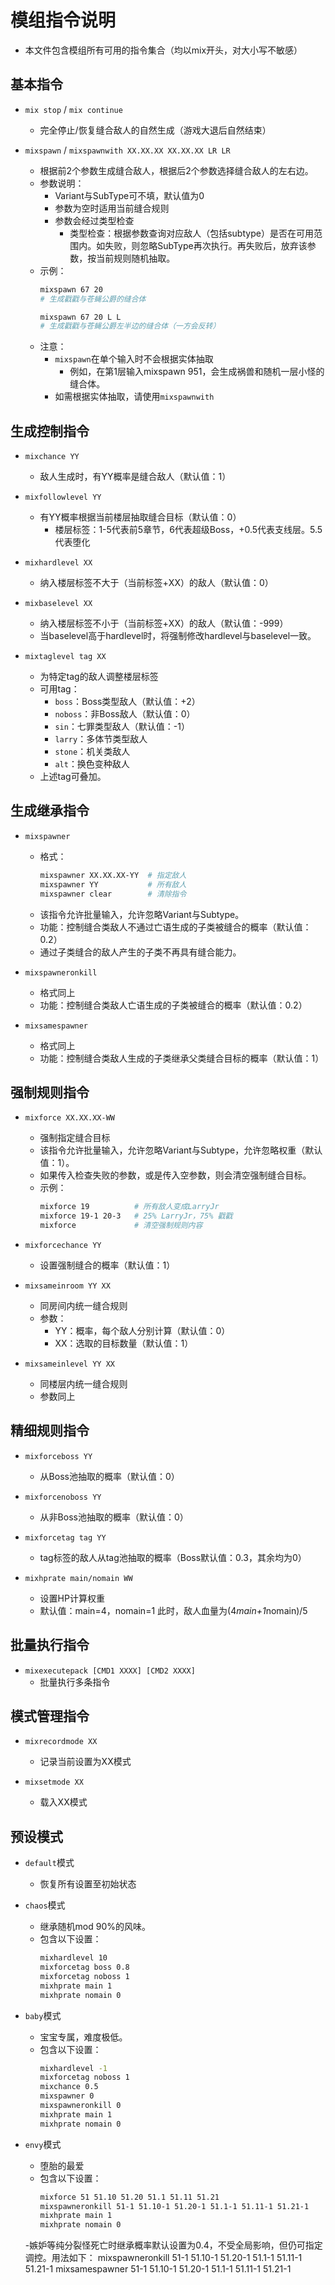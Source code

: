 # 模组指令说明
- 本文件包含模组所有可用的指令集合（均以mix开头，对大小写不敏感）

## 基本指令
- `mix stop` / `mix continue`
  - 完全停止/恢复缝合敌人的自然生成（游戏大退后自然结束）

- `mixspawn` / `mixspawnwith XX.XX.XX XX.XX.XX LR LR`
  - 根据前2个参数生成缝合敌人，根据后2个参数选择缝合敌人的左右边。
  - 参数说明：
    - Variant与SubType可不填，默认值为0
    - 参数为空时适用当前缝合规则
    - 参数会经过类型检查
        - 类型检查：根据参数查询对应敌人（包括subtype）是否在可用范围内。如失败，则忽略SubType再次执行。再失败后，放弃该参数，按当前规则随机抽取。
  - 示例：
    ```bash
    mixspawn 67 20
    # 生成戳戳与苍蝇公爵的缝合体
    
    mixspawn 67 20 L L
    # 生成戳戳与苍蝇公爵左半边的缝合体（一方会反转）
    ```
  - 注意：
    - `mixspawn`在单个输入时不会根据实体抽取
        - 例如，在第1层输入mixspawn 951，会生成祸兽和随机一层小怪的缝合体。
    - 如需根据实体抽取，请使用`mixspawnwith`

## 生成控制指令
- `mixchance YY`
  - 敌人生成时，有YY概率是缝合敌人（默认值：1）

- `mixfollowlevel YY`
  - 有YY概率根据当前楼层抽取缝合目标（默认值：0）
    - 楼层标签：1-5代表前5章节，6代表超级Boss，+0.5代表支线层。5.5代表堕化

- `mixhardlevel XX`
  - 纳入楼层标签不大于（当前标签+XX）的敌人（默认值：0）

- `mixbaselevel XX`
  - 纳入楼层标签不小于（当前标签+XX）的敌人（默认值：-999）
  - 当baselevel高于hardlevel时，将强制修改hardlevel与baselevel一致。

- `mixtaglevel tag XX`
  - 为特定tag的敌人调整楼层标签
  - 可用tag：
    - `boss`：Boss类型敌人（默认值：+2）
    - `noboss`：非Boss敌人（默认值：0）
    - `sin`：七罪类型敌人（默认值：-1）
    - `larry`：多体节类型敌人
    - `stone`：机关类敌人
    - `alt`：换色变种敌人
  - 上述tag可叠加。

## 生成继承指令
- `mixspawner`
  - 格式：
    ```bash
    mixspawner XX.XX.XX-YY  # 指定敌人
    mixspawner YY           # 所有敌人
    mixspawner clear        # 清除指令
    ```
  - 该指令允许批量输入，允许忽略Variant与Subtype。
  - 功能：控制缝合类敌人不通过亡语生成的子类被缝合的概率（默认值：0.2）
  - 通过子类缝合的敌人产生的子类不再具有缝合能力。

- `mixspawneronkill`
  - 格式同上
  - 功能：控制缝合类敌人亡语生成的子类被缝合的概率（默认值：0.2）

- `mixsamespawner`
  - 格式同上
  - 功能：控制缝合类敌人生成的子类继承父类缝合目标的概率（默认值：1）

## 强制规则指令
- `mixforce XX.XX.XX-WW`
  - 强制指定缝合目标
  - 该指令允许批量输入，允许忽略Variant与Subtype，允许忽略权重（默认值：1）。
  - 如果传入检查失败的参数，或是传入空参数，则会清空强制缝合目标。
  - 示例：
    ```bash
    mixforce 19          # 所有敌人变成LarryJr
    mixforce 19-1 20-3   # 25% LarryJr，75% 戳戳
    mixforce             # 清空强制规则内容
    ```

- `mixforcechance YY`
  - 设置强制缝合的概率（默认值：1）

- `mixsameinroom YY XX`
  - 同房间内统一缝合规则
  - 参数：
    - YY：概率，每个敌人分别计算（默认值：0）
    - XX：选取的目标数量（默认值：1）

- `mixsameinlevel YY XX`
  - 同楼层内统一缝合规则
  - 参数同上

## 精细规则指令
- `mixforceboss YY`
  - 从Boss池抽取的概率（默认值：0）

- `mixforcenoboss YY`
  - 从非Boss池抽取的概率（默认值：0）

- `mixforcetag tag YY`
  - tag标签的敌人从tag池抽取的概率（Boss默认值：0.3，其余均为0）

- `mixhprate main/nomain WW`
  - 设置HP计算权重
  - 默认值：main=4，nomain=1 此时，敌人血量为(4*main+1*nomain)/5

## 批量执行指令
- `mixexecutepack [CMD1 XXXX] [CMD2 XXXX]`
  - 批量执行多条指令

## 模式管理指令
- `mixrecordmode XX`
  - 记录当前设置为XX模式

- `mixsetmode XX`
  - 载入XX模式

## 预设模式
- `default`模式
  - 恢复所有设置至初始状态

- `chaos`模式
  - 继承随机mod 90%的风味。
  - 包含以下设置：
    ```bash
    mixhardlevel 10
    mixforcetag boss 0.8
    mixforcetag noboss 1
    mixhprate main 1
    mixhprate nomain 0
    ```
- `baby`模式
  - 宝宝专属，难度极低。
  - 包含以下设置：
    ```bash
    mixhardlevel -1
    mixforcetag noboss 1
    mixchance 0.5
    mixspawner 0
    mixspawneronkill 0
    mixhprate main 1
    mixhprate nomain 0
    ```
- `envy`模式
  - 堕胎的最爱
  - 包含以下设置：
    ```bash
    mixforce 51 51.10 51.20 51.1 51.11 51.21
    mixspawneronkill 51-1 51.10-1 51.20-1 51.1-1 51.11-1 51.21-1
    mixhprate main 1
    mixhprate nomain 0
    ```
   -嫉妒等纯分裂怪死亡时继承概率默认设置为0.4，不受全局影响，但仍可指定调控。用法如下：
    mixspawneronkill 51-1 51.10-1 51.20-1 51.1-1 51.11-1 51.21-1
    mixsamespawner 51-1 51.10-1 51.20-1 51.1-1 51.11-1 51.21-1